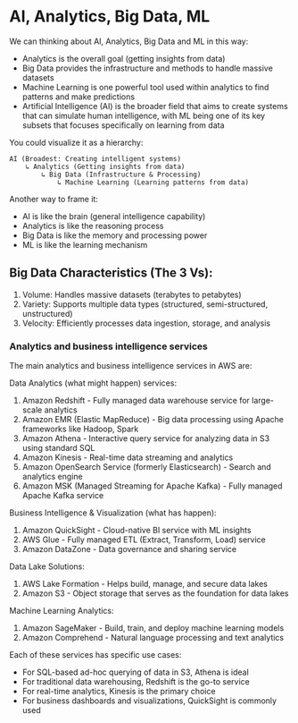 # AI, Analytics, Big Data, ML

We can thinking about AI, Analytics, Big Data and ML in this way:

* Analytics is the overall goal (getting insights from data)
* Big Data provides the infrastructure and methods to handle massive datasets
* Machine Learning is one powerful tool used within analytics to find patterns and make predictions
* Artificial Intelligence (AI) is the broader field that aims to create systems that can simulate human intelligence, with ML being one of its key subsets that focuses specifically on learning from data

You could visualize it as a hierarchy:

```
AI (Broadest: Creating intelligent systems)
    ↳ Analytics (Getting insights from data)
        ↳ Big Data (Infrastructure & Processing)
            ↳ Machine Learning (Learning patterns from data)
```

Another way to frame it:

* AI is like the brain (general intelligence capability)
* Analytics is like the reasoning process
* Big Data is like the memory and processing power
* ML is like the learning mechanism



## Big Data Characteristics (The 3 Vs):

1. Volume: Handles massive datasets (terabytes to petabytes)
2. Variety: Supports multiple data types (structured, semi-structured, unstructured)
3. Velocity: Efficiently processes data ingestion, storage, and analysis



### Analytics and business intelligence services&#x20;

The main analytics and business intelligence services in AWS are:

Data Analytics (what might happen) services:

1. Amazon Redshift - Fully managed data warehouse service for large-scale analytics
2. Amazon EMR (Elastic MapReduce) - Big data processing using Apache frameworks like Hadoop, Spark
3. Amazon Athena - Interactive query service for analyzing data in S3 using standard SQL
4. Amazon Kinesis - Real-time data streaming and analytics
5. Amazon OpenSearch Service (formerly Elasticsearch) - Search and analytics engine
6. Amazon MSK (Managed Streaming for Apache Kafka) - Fully managed Apache Kafka service

Business Intelligence & Visualization (what has happen):

1. Amazon QuickSight - Cloud-native BI service with ML insights
2. AWS Glue - Fully managed ETL (Extract, Transform, Load) service
3. Amazon DataZone - Data governance and sharing service

Data Lake Solutions:

1. AWS Lake Formation - Helps build, manage, and secure data lakes
2. Amazon S3 - Object storage that serves as the foundation for data lakes

Machine Learning Analytics:

1. Amazon SageMaker - Build, train, and deploy machine learning models
2. Amazon Comprehend - Natural language processing and text analytics

Each of these services has specific use cases:

* For SQL-based ad-hoc querying of data in S3, Athena is ideal
* For traditional data warehousing, Redshift is the go-to service
* For real-time analytics, Kinesis is the primary choice
* For business dashboards and visualizations, QuickSight is commonly used

